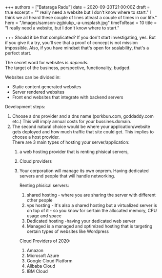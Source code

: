+++
authors = ["Bataraga Radu"]
date = 2020-09-20T21:00:00Z
draft = true
excerpt = "\" really need a website but I don't know where to start.\" I think we all heard these couple of lines atleast a couple of times in our life."
hero = "/images/samson-zgjbiukp_-a-unsplash.jpg"
timeToRead = 10
title = "I really need a website, but I don't know where to start."

+++
Should it be that complicated? If you don't start investigating, yes. But if you give it a try, you'll see that a proof of concept is not mission impossible. Also, if you have mindset that's open for scalability, that's a perfect start.

The secret word for websites is _depends_.  
The target of the business, perspective, functionality, budged.

Websites can be divided in:

* Static content generated websites
* Server rendered websites
* Front end websites that integrate with backend servers

Development steps:

1. Choose a dns provider and a dns name (porkbun.com, goddaddy.com etc.) This will imply annual costs for your bussines.domain.
2. The second natural choice would be where your application/website gets deployed and how much traffic that site could get. This implies to choose a host provider.   
   There are 3 main types of hosting your server/application:
   1. a web hosting provider that is renting phisical servers, 
   2. Cloud providers
   3. Your corporation will manage its own onprem. Having dedicated servers and people that will handle networking.

        
      Renting phisical servers:
      1. shared hosting - where you are sharing the server with different other people
      2. vps hosting - It's also a shared hosting but a virtualized server is on top of it - so you know for certain the allocated memory, CPU usage and space 
      3. Dedicated hosting -having your dedicated web server
      4. Managed is a managed and optimized hosting that is targeting certain types of websites like Wordpress

      Cloud Providers of 2020:
      1. Amazon
      2. Microsoft Azure 
      3. Google Cloud Platform
      4. Alibaba Cloud
      5. IBM Cloud